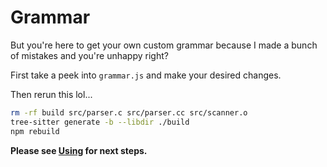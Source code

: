 # Grammar

But you're here to get your own custom grammar because I made a bunch of mistakes and you're unhappy right? 

First take a peek into `grammar.js` and make your desired changes.

Then rerun this lol...

```bash
rm -rf build src/parser.c src/parser.cc src/scanner.o
tree-sitter generate -b --libdir ./build
npm rebuild
```

**Please see [Using](tsBuild.md) for next steps.**